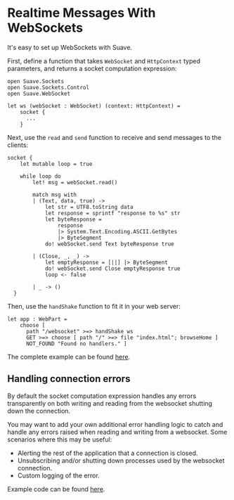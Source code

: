 Realtime Messages With WebSockets
=================================

It's easy to set up WebSockets with Suave.

First, define a function that takes `WebSocket` and `HttpContext` typed parameters, and returns a socket computation expression:

    open Suave.Sockets
    open Suave.Sockets.Control
    open Suave.WebSocket

    let ws (webSocket : WebSocket) (context: HttpContext) =
        socket {
          ...
        }

Next, use the `read` and `send` function to receive and send messages to the clients:

    socket {
        let mutable loop = true

        while loop do
            let! msg = webSocket.read()

            match msg with
            | (Text, data, true) ->
                let str = UTF8.toString data
                let response = sprintf "response to %s" str
                let byteResponse =
                    response
                    |> System.Text.Encoding.ASCII.GetBytes
                    |> ByteSegment
                do! webSocket.send Text byteResponse true

            | (Close, _, _) ->
                let emptyResponse = [||] |> ByteSegment
                do! webSocket.send Close emptyResponse true
                loop <- false

            | _ -> ()
      }

Then, use the `handShake` function to fit it in your web server:

    let app : WebPart =
        choose [
          path "/websocket" >=> handShake ws
          GET >=> choose [ path "/" >=> file "index.html"; browseHome ]
          NOT_FOUND "Found no handlers." ]

The complete example can be found [here](https://github.com/SuaveIO/suave/tree/master/examples/WebSocket).

Handling connection errors
---------------------------------

By default the socket computation expression handles any errors transparently on both writing and reading from the websocket shutting down the connection.

You may want to add your own additional error handling logic to catch and handle any errors raised when reading and writing from a websocket. Some scenarios where this may be useful:

- Alerting the rest of the application that a connection is closed.
- Unsubscribing and/or shutting down processes used by the websocket connection.
- Custom logging of the error.

Example code can be found [here](https://github.com/SuaveIO/suave/tree/master/examples/WebSocket).